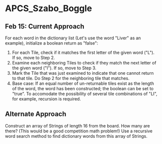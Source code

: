 # APCS_Szabo_Boggle

## Feb 15: Current Approach
For each word in the dictionary list (Let's use the word "Liver" as an example), initialize a boolean return as "false":
1. For each Tile, check if it matches the first letter of the given word ("L"). If so, move to Step 2.
2. Examine each neighboring Tiles to check if they match the next letter of the given word ("I"). If so, move to Step 3.
3. Mark the Tile that was just examined to indicate that one cannot return to that tile. Do Step 2 for the neighboring tile that matches.
4. Base case: If an equal number of un-returnable tiles exist as the length of the word, the word has been constructed; the boolean can be set to "true".
To accomodate the possibility of several tile combinations of "LI", for example, recursion is required.

## Alternate Approach
Construct an array of Strings of length 16 from the board. How many are there? (This would be a good competition math problem!)
Use a recursive word search method to find dictionary words from this array of Strings.
